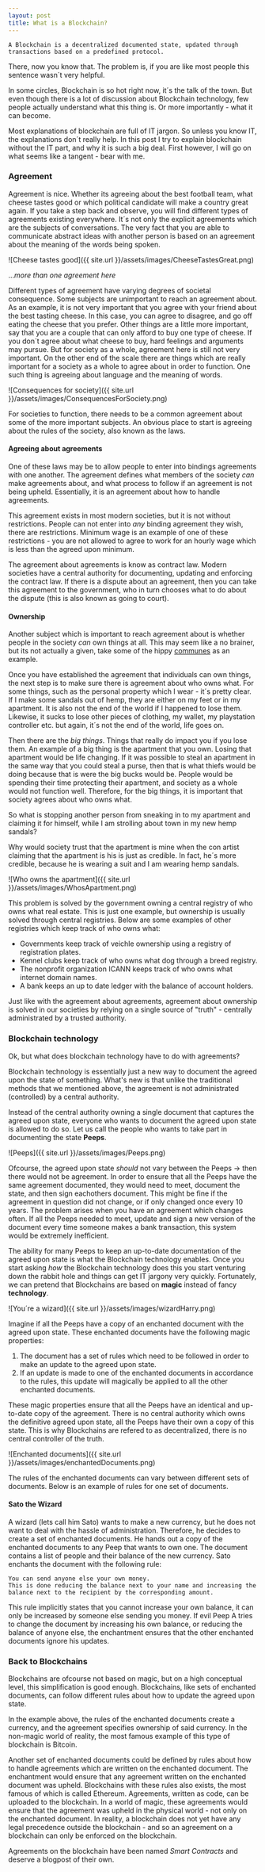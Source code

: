 ```yaml
---
layout: post
title: What is a Blockchain?
---
```

<!--Dear reader of the HTML document, I use html notes while i work to jot down any thoughts i get while writing - i´ve decided not to delete these after writing as they are hidden for most readers, and may be of interest for someone who is actually willing to look at the html -->

    A Blockchain is a decentralized documented state, updated through transactions based on a predefined protocol.

There, now you know that. The problem is, if you are like most people this sentence wasn´t very helpful.
<!--more-->

In some circles, Blockchain is so hot right now, it´s the talk of the town. But even though there is a lot of discussion about Blockchain technology, few people actually understand what this thing is. Or more importantly - what it can become.

Most explanations of blockchain are full of IT jargon. So unless you know IT, the explanations don´t really help. In this post I try to explain blockchain without the IT part, and why it is such a big deal. First however, I will go on what seems like a tangent - bear with me.

### Agreement

Agreement is nice. Whether its agreeing about the best football team, what cheese tastes good or which political candidate will make a country great again. If you take a step back and observe, you will find different types of agreements existing everywhere. It´s not only the explicit agreements which are the subjects of conversations. The very fact that you are able to communicate abstract ideas with another person is based on an agreement about the meaning of the words being spoken.

![Cheese tastes good]({{ site.url }}/assets/images/CheeseTastesGreat.png)

...*more than one agreement here*

Different types of agreement have varying degrees of societal consequence. Some subjects are unimportant to reach an agreement about. As an example, it is not very important that you agree with your friend about the best tasting cheese. In this case, you can agree to disagree, and go off eating the cheese that you prefer. Other things are a little more important, say that you are a couple that can only afford to buy one type of cheese. If you don´t agree about what cheese to buy, hard feelings and arguments may pursue. But for society as a whole, agreement here is still not very important. On the other end of the scale there are things which are really important for a society as a whole to agree about in order to function. <!--Dont like the last sentence here-->One such thing is agreeing about language and the meaning of words.

![Consequences for society]({{ site.url }}/assets/images/ConsequencesForSociety.png)

For societies to function, there needs to be a common agreement about some of the more important subjects. An obvious place to start is agreeing about the rules of the society, also known as the laws.

#### Agreeing about agreements

One of these laws may be to allow people to enter into bindings agreements with one another. The agreement defines what members of the society *can* make agreements about, and what process to follow if an agreement is not being upheld. Essentially, it is an agreement about how to handle agreements.

<!--Sketch of person making an agreement to sell his children to slavery, and then the law saying "no"-->

This agreement exists in most modern societies, but it is not without restrictions. People can not enter into *any* binding agreement they wish, there are restrictions. Minimum wage is an example of one of these restrictions - you are not allowed to agree to work for an hourly wage which is less than the agreed upon minimum.

The agreement about agreements is know as contract law. Modern societies have a central authority for documenting, updating and enforcing the contract law. If there is a dispute about an agreement, then you can take this agreement to the government, who in turn chooses what to do about the dispute (this is also known as going to court).

#### Ownership

Another subject which is important to reach agreement about is whether people in the society *can* own things at all. This may seem like a no brainer, but its not actually a given, take some of the hippy [communes](https://en.wikipedia.org/wiki/Commune) as an example.

Once you have established the agreement that individuals can own things, the next step is to make sure there is agreement about who owns what. For some things, such as the personal property which I wear - it´s pretty clear. If I make some sandals out of hemp, they are either on my feet or in my apartment. It is also not the end of the world if I happened to lose them. Likewise, it sucks to lose other pieces of clothing, my wallet, my playstation controller etc. but again, it´s not the end of the world, life goes on. 

Then there are the *big things*. Things that really do impact you if you lose them. An example of a big thing is the apartment that you own. Losing that apartment would be life changing. If it was possible to steal an apartment in the same way that you could steal a purse, then that is what thiefs would be doing because that is were the big bucks would be. People would be spending their time protecting their apartment, and society as a whole would not function well. Therefore, for the big things, it is important that society agrees about who owns what.

So what is stopping another person from sneaking in to my apartment and claiming it for himself, while I am strolling about town in my new hemp sandals? 

<!--The problem is that todays societies are so huge that people can´t be expected to keep track of who owns which apartment. You cannot trust individuals to report this themselves, because there is an incentive problem.--> 
Why would society trust that the apartment is mine when the con artist claiming that the apartment is his is just as credible. In fact, he´s more credible, because he is wearing a suit and I am wearing hemp sandals.

![Who owns the apartment]({{ site.url }}/assets/images/WhosApartment.png)

This problem is solved by the government owning a central registry of who owns what real estate. This is just one example, but ownership is usually solved through central registries. Below are some examples of other registries which keep track of who owns what:

<!--Could talk about the different types of registers here. How ancients used stone tablets or Quipus as their registreries-->

- Governments keep track of veichle ownership using a registry of registration plates.
- Kennel clubs keep track of who owns what dog through a breed registry.
- The nonprofit organization ICANN keeps track of who owns what internet domain names. 
- A bank keeps an up to date ledger with the balance of account holders.

Just like with the agreement about agreements, agreement about ownership is solved in our societies by relying on a single source of "truth" - centrally administrated by a trusted authority.

### Blockchain technology

Ok, but what does blockchain technology have to do with agreements?

Blockchain technology is essentially just a new way to document the agreed upon the state of something. What's new is that unlike the traditional methods that we mentioned above, the agreement is not administrated (controlled) by a central authority.

<!--
This also means that there is no central authority who can independently change the rules of the blockchain. The rules are already set in the blockchain, and a government, or a bank must follow these rules like everyone else.

Should i emphasize the importance of the word state?
-->

Instead of the central authority owning a single document that captures the agreed upon state, everyone who wants to document the agreed upon state is allowed to do so<!--for public blockchains-->. Let us call the people who wants to take part in documenting the state **Peeps**. 

![Peeps]({{ site.url }}/assets/images/Peeps.png)

Ofcourse, the agreed upon state *should* not vary between the Peeps -> then there would not be agreement. In order to ensure that all the Peeps have the same agreement documented, they would need to meet, document the state, and then sign eachothers document. This might be fine if the agreement in question did not change, or if only changed once every 10 years. The problem arises when you have an agreement which changes often. If all the Peeps needed to meet, update and sign a new version of the document every time someone makes a bank transaction, this system would be extremely inefficient.

<!--
    The society as a whole would need to agree that most of the peeps were honest

    This might lead just a few people willing to be PEEPS. This would then mean that the whole thing was centralized.
-->

The ability for many Peeps to keep an up-to-date documentation of the agreed upon state is what the Blockchain technology enables. Once you start asking *how* the Blockchain technology does this you start venturing down the rabbit hole and things can get IT jargony very quickly. Fortunately, we can pretend that Blockchains are based on **magic** instead of fancy **technology**.

<!-- Am I cheating by using magic to get around the promise of not using IT jargon? -->

![You´re a wizard]({{ site.url }}/assets/images/wizardHarry.png)

Imagine if all the Peeps have a copy of an enchanted document with the agreed upon state. These enchanted documents have the following magic properties:

1. The document has a set of rules which need to be followed in order to make an update to the agreed upon state.
2. If an update is made to one of the enchanted documents in accordance to the rules, this update will magically be applied to all the other enchanted documents.

These magic properties ensure that all the Peeps have an identical and up-to-date copy of the agreement. There is no central authority which owns the definitive agreed upon state, all the Peeps have their own a copy of this state. This is why Blockchains are refered to as decentralized, there is no central controller of the truth.

![Enchanted documents]({{ site.url }}/assets/images/enchantedDocuments.png)

<!--illustration showing documents being updated based on one enchanted document being updated

Should mention that each seperate blockchain needs a way to incentivise the peers to take part in the network. !!Value token.
-->
The rules of the enchanted documents can vary between different sets of documents. Below is an example of rules for one set of documents.

#### Sato the Wizard

A wizard (lets call him Sato) wants to make a new currency, but he does not want to deal with the hassle of administration. Therefore, he decides to create a set of enchanted documents. He hands out a copy of the enchanted documents to any Peep that wants to own one. The document contains a list of people and their balance of the new currency. Sato enchants the document with the following rule:

    You can send anyone else your own money.
    This is done reducing the balance next to your name and increasing the balance next to the recipient by the corresponding amount.

This rule implicitly states that you cannot increase your own balance, it can only be increased by someone else sending you money. If evil Peep A tries to change the document by increasing his own balance, or reducing the balance of anyone else, the enchantment ensures that the other enchanted documents ignore his updates.

### Back to Blockchains

Blockchains are ofcourse not based on magic, but on a high conceptual level, this simplification is good enough. Blockchains, like sets of enchanted documents, can follow different rules about how to update the agreed upon state.

In the example above, the rules of the enchanted documents create a currency, and the agreement specifies ownership of said currency. In the non-magic world of reality, the most famous example of this type of blockchain is Bitcoin.
<!--mIt is important to note that the only reason Bitcoin has any value, is because people believe that bitcoin is valuable, and are willing to exchange bitcoin for dollars or euros-->

Another set of enchanted documents could be defined by rules about how to handle agreements which are written on the enchanted document. The enchantment would ensure that any agreement written on the enchanted document was upheld. Blockchains with these rules also exists, the most famous of which is called Ethereum. Agreements, written as code, can be uploaded to the blockchain.  In a world of magic, these agreements would ensure that the agreement was upheld in the physical world - not only on the enchanted document. In reality, a blockchain does not yet have any legal precedence outside the blockchain - and so an agreement on a blockchain can only be enforced on the blockchain.

Agreements on the blockchain have been named *Smart Contracts* and deserve a blogpost of their own.

<!-- 
Talk about the weak link between the blockchain and the real world. For example, that scarcity of a certain type of token. And this only has value in the real world because people are willing to pay a price for it.

It is important that these are agreements only on paper or on blockchain, but since the value tokens have a price - they can have an actual impact.

Could mention that the agreed upon state is done at a block at a time

Should mention that bitcoin is similar to the above example, it only has value. People do not really need to believe that bitcoin has value, as long as someone believes that other people believe that bitcoin has value thats enough.
"just like indian/chineese traders originally didnt see the value of gold, they saw that europeans saw that this had value."

What do you need to trust? The network, or for ethereum the network and the smart contracts.

Important to note that the document is just an agreement on paper. Consequences in the real world need to be enforced. On chain consequences are different.

That’s what is meant by decentralized. Instead of one entity managing a central truth for everyone else, now many entities can own an up to date copy of the truth.

Its all about documenting the state of things. One truth which there is agreement about (at least on the societal level)

- Contracts are the things that need to be explicitly defined. When there needs to be agreement.
- Political views, but there is agreement about who can govern even if there is no agreement about who should govern.
- de facto vs de jura - queen in england owning all the land
- contracts are a strange case, because no central authoroty actually keeps this state. But both parties have signed versions of the contract which is presented to a central authority in the case a dispute has to be solved.

- Its worth noting that not everyone might agree with the rules of the society. In fact, they probably dont, but they know the consequences if they do not agree about something.
    + It does not matter . Its a fiction, a legal fiction

- if today you someone had sneaked in your apartment and claimed it fo rthemselves, the first people that the police would check with is probably the neighbours. They likely do have an up to date view about who owns what. And the police trust them to be honest.
    + But you cannot be sure that they have an up to date view of the world. What if the unknown stranger had just paid a large sum of money for the apartment but the old owner still claimed ownership.
- The good thing about smart contract is that everything needs to be so explicitly defined. This means that there is less room missunderstanding.
- Explain that there are private and public blockchains

-documenting isnt really enough, enforcing is also important.

There needs to be some sort of way that society agrees upon who owns what. One single source of the "truth". This is usually solved by one central authority documenting the state of things.
-->